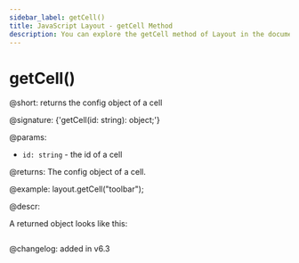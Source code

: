 ```yaml
---
sidebar_label: getCell()
title: JavaScript Layout - getCell Method 
description: You can explore the getCell method of Layout in the documentation of the DHTMLX JavaScript UI library. Browse developer guides and API reference, try out code examples and live demos, and download a free 30-day evaluation version of DHTMLX Suite.
---
```


# getCell()

@short: returns the config object of a cell

@signature: {'getCell(id: string): object;'}

@params:
- `id: string` - the id of a cell

@returns:
The config object of a cell.

@example:
layout.getCell("toolbar");

@descr:

A returned object looks like this:
```javascript
```

@changelog:
added in v6.3

[comment]: # (@related: layout/work_with_layout.md#getting-the-object-of-a-cell)
